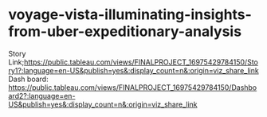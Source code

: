 # voyage-vista-illuminating-insights-from-uber-expeditionary-analysis
Story Link;https://public.tableau.com/views/FINALPROJECT_16975429784150/Story1?:language=en-US&publish=yes&:display_count=n&:origin=viz_share_link
Dash board:  https://public.tableau.com/views/FINALPROJECT_16975429784150/Dashboard2?:language=en-US&publish=yes&:display_count=n&:origin=viz_share_link
